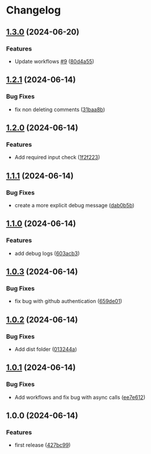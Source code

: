 # Changelog

## [1.3.0](https://github.com/prefapp/action-delete-pr-comments/compare/v1.2.1...v1.3.0) (2024-06-20)


### Features

* Update workflows [#9](https://github.com/prefapp/action-delete-pr-comments/issues/9) ([80d4a55](https://github.com/prefapp/action-delete-pr-comments/commit/80d4a55cafa92d934aa593fd60220dd45e9b7909))

## [1.2.1](https://github.com/prefapp/action-delete-pr-comments/compare/v1.2.0...v1.2.1) (2024-06-14)


### Bug Fixes

* fix non deleting comments ([31baa8b](https://github.com/prefapp/action-delete-pr-comments/commit/31baa8b99fcfdf70012727c439c1fcb3a32dd172))

## [1.2.0](https://github.com/prefapp/action-delete-pr-comments/compare/v1.1.1...v1.2.0) (2024-06-14)


### Features

* Add required input check ([1f2f223](https://github.com/prefapp/action-delete-pr-comments/commit/1f2f2230be132423132ec95b2a73e4294065bfad))

## [1.1.1](https://github.com/prefapp/action-delete-pr-comments/compare/v1.1.0...v1.1.1) (2024-06-14)


### Bug Fixes

* create a more explicit debug message ([dab0b5b](https://github.com/prefapp/action-delete-pr-comments/commit/dab0b5bd58a4209d02deda5add198ff3a34aed29))

## [1.1.0](https://github.com/prefapp/action-delete-pr-comments/compare/v1.0.3...v1.1.0) (2024-06-14)


### Features

* add debug logs ([603acb3](https://github.com/prefapp/action-delete-pr-comments/commit/603acb3a38cb12662c99920f2edb60dceb3ab99c))

## [1.0.3](https://github.com/prefapp/action-delete-pr-comments/compare/v1.0.2...v1.0.3) (2024-06-14)


### Bug Fixes

* fix bug with github authentication ([659de01](https://github.com/prefapp/action-delete-pr-comments/commit/659de015c350a2de1a90f18bee95cc056498c77e))

## [1.0.2](https://github.com/prefapp/action-delete-pr-comments/compare/v1.0.1...v1.0.2) (2024-06-14)


### Bug Fixes

* Add dist folder ([013244a](https://github.com/prefapp/action-delete-pr-comments/commit/013244a944f69dceb00b1e8737202c2ec40b1abd))

## [1.0.1](https://github.com/prefapp/action-delete-pr-comments/compare/v1.0.0...v1.0.1) (2024-06-14)


### Bug Fixes

* Add workflows and fix bug with async calls ([ee7e612](https://github.com/prefapp/action-delete-pr-comments/commit/ee7e6126a7b2ce1096be9097697e290213c0ed83))

## 1.0.0 (2024-06-14)


### Features

* first release ([427bc99](https://github.com/prefapp/action-delete-pr-comments/commit/427bc99a86c3a364422537718c32d918be6e127e))
